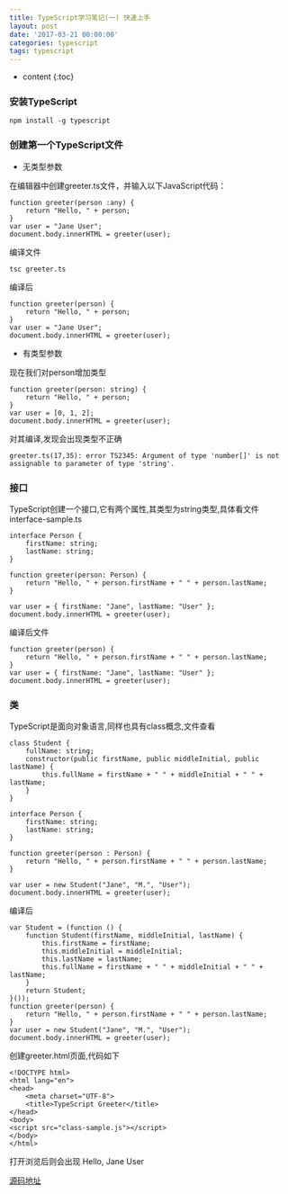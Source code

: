 ```yaml
---
title: TypeScript学习笔记(一) 快速上手
layout: post
date: '2017-03-21 00:00:00'
categories: typescript
tags: typescript
---
```


* content
{:toc}

### 安装TypeScript

```
npm install -g typescript
```



### 创建第一个TypeScript文件

+ 无类型参数

在编辑器中创建greeter.ts文件，并输入以下JavaScript代码：

```
function greeter(person :any) {
    return "Hello, " + person;
}
var user = "Jane User";
document.body.innerHTML = greeter(user);
```

编译文件

```
tsc greeter.ts
```

编译后
```
function greeter(person) {
    return "Hello, " + person;
}
var user = "Jane User";
document.body.innerHTML = greeter(user);
```

+ 有类型参数

现在我们对person增加类型

```
function greeter(person: string) {
    return "Hello, " + person;
}
var user = [0, 1, 2];
document.body.innerHTML = greeter(user);
```


对其编译,发现会出现类型不正确

```
greeter.ts(17,35): error TS2345: Argument of type 'number[]' is not assignable to parameter of type 'string'.
```

### 接口

TypeScript创建一个接口,它有两个属性,其类型为string类型,具体看文件interface-sample.ts

```
interface Person {
    firstName: string;
    lastName: string;
}

function greeter(person: Person) {
    return "Hello, " + person.firstName + " " + person.lastName;
}

var user = { firstName: "Jane", lastName: "User" };
document.body.innerHTML = greeter(user);
```

编译后文件

```
function greeter(person) {
    return "Hello, " + person.firstName + " " + person.lastName;
}
var user = { firstName: "Jane", lastName: "User" };
document.body.innerHTML = greeter(user);
```

### 类

TypeScript是面向对象语言,同样也具有class概念,文件查看

```
class Student {
    fullName: string;
    constructor(public firstName, public middleInitial, public lastName) {
        this.fullName = firstName + " " + middleInitial + " " + lastName;
    }
}

interface Person {
    firstName: string;
    lastName: string;
}

function greeter(person : Person) {
    return "Hello, " + person.firstName + " " + person.lastName;
}

var user = new Student("Jane", "M.", "User");
document.body.innerHTML = greeter(user);
```

编译后

```
var Student = (function () {
    function Student(firstName, middleInitial, lastName) {
        this.firstName = firstName;
        this.middleInitial = middleInitial;
        this.lastName = lastName;
        this.fullName = firstName + " " + middleInitial + " " + lastName;
    }
    return Student;
}());
function greeter(person) {
    return "Hello, " + person.firstName + " " + person.lastName;
}
var user = new Student("Jane", "M.", "User");
document.body.innerHTML = greeter(user);
```

创建greeter.html页面,代码如下
```
<!DOCTYPE html>
<html lang="en">
<head>
    <meta charset="UTF-8">
    <title>TypeScript Greeter</title>
</head>
<body>
<script src="class-sample.js"></script>
</body>
</html>
```

打开浏览后则会出现 Hello, Jane User

[源码地址](https://github.com/luamas/typescript-sample)

